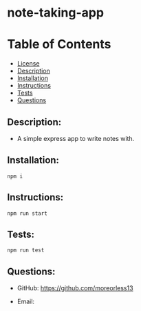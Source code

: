 # note-taking-app

# Table of Contents

- [License](#License)
- [Description](#Description)
- [Installation](#Installation)
- [Instructions](#Instructions)
- [Tests](#Tests)
- [Questions](#Questions)

    
## Description:

* A simple express app to write notes with.
    
## Installation:
```
npm i
```
## Instructions:
```
npm run start
```
     
## Tests:
```
npm run test
```
## Questions:

* GitHub: https://github.com/moreorless13

* Email: 